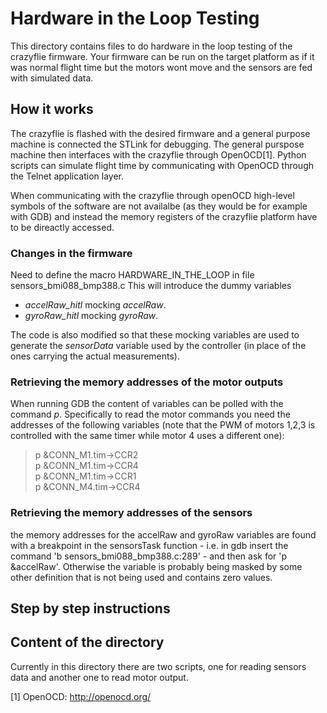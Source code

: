 # Hardware in the Loop Testing

This directory contains files to do hardware in the loop testing of the crazyflie firmware.
Your firmware can be run on the target platform as if it was normal flight time but the 
motors wont move and the sensors are fed with simulated data.

## How it works

The crazyflie is flashed with the desired firmware and a general purpose machine is connected
the STLink for debugging. The general purspose machine then interfaces with the crazyflie
through OpenOCD[1]. Python scripts can simulate flight time by communicating with OpenOCD
through the Telnet application layer. 

When communicating with the crazyflie through openOCD high-level symbols of the software are
not availalbe (as they would be for example with GDB) and instead the memory registers of the
crazyflie platform have to be direactly accessed.

### Changes in the firmware
Need to define the macro HARDWARE\_IN\_THE\_LOOP in file sensors\_bmi088\_bmp388.c
This will introduce the dummy variables 
 * *accelRaw_hitl* mocking *accelRaw*.
 * *gyroRaw_hitl* mocking *gyroRaw*.

The code is also modified so that these mocking variables are used to generate the 
*sensorData* variable used by the controller (in place of the ones carrying the actual 
measurements).

### Retrieving the memory addresses of the motor outputs

When running GDB the content of variables can be polled with the command *p*.
Specifically to read the motor commands you need the addresses of the following variables
(note that the PWM of motors 1,2,3 is controlled with the same timer while motor 4 uses a
different one):

> p &CONN_M1.tim->CCR2 \
> p &CONN_M1.tim->CCR4 \
> p &CONN_M1.tim->CCR1 \
> p &CONN_M4.tim->CCR4 

### Retrieving the memory addresses of the sensors

the memory addresses for the accelRaw and gyroRaw variables are found with a breakpoint 
in the sensorsTask function - i.e. in gdb insert the command 'b sensors_bmi088_bmp388.c:289' -
and then ask for 'p &accelRaw'. Otherwise the variable is probably being masked by some other 
definition that is not being used and contains zero values.

## Step by step instructions

## Content of the directory

Currently in this directory there are two scripts, one for reading sensors data and 
another one to read motor output.


[1] OpenOCD: http://openocd.org/
